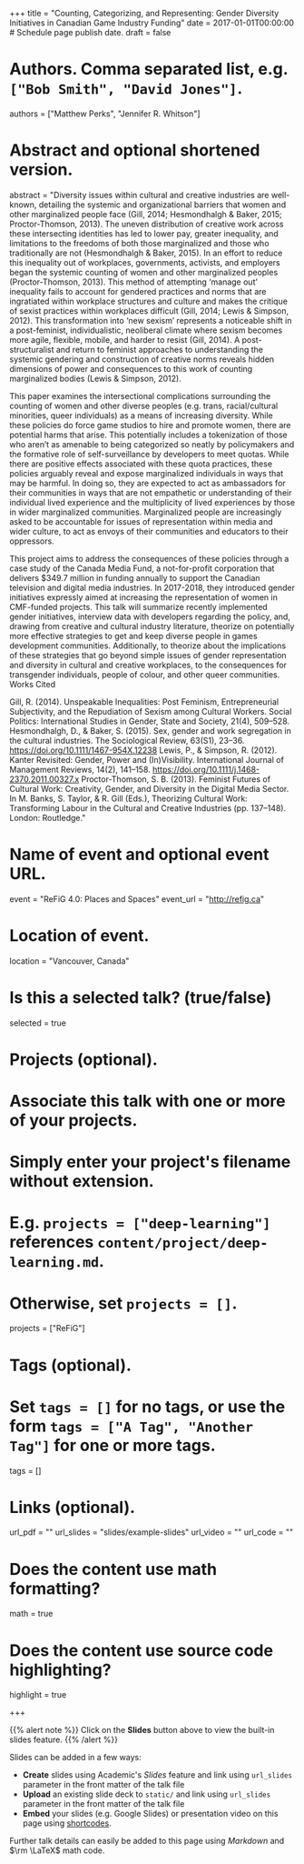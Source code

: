 +++
title = "Counting, Categorizing, and Representing: Gender Diversity Initiatives in Canadian Game Industry Funding"
date = 2017-01-01T00:00:00  # Schedule page publish date.
draft = false

# Authors. Comma separated list, e.g. `["Bob Smith", "David Jones"]`.
authors = ["Matthew Perks", "Jennifer R. Whitson"]

# Abstract and optional shortened version.
abstract = "Diversity issues within cultural and creative industries are well-known, detailing the systemic and organizational barriers that women and other marginalized people face (Gill, 2014; Hesmondhalgh & Baker, 2015; Proctor-Thomson, 2013). The uneven distribution of creative work across these intersecting identities has led to lower pay, greater inequality, and limitations to the freedoms of both those marginalized and those who traditionally are not (Hesmondhalgh & Baker, 2015). In an effort to reduce this inequality out of workplaces, governments, activists, and employers began the systemic counting of women and other marginalized peoples (Proctor-Thomson, 2013). This method of attempting ‘manage out’ inequality fails to account for gendered practices and norms that are ingratiated within workplace structures and culture and makes the critique of sexist practices within workplaces difficult (Gill, 2014; Lewis & Simpson, 2012). This transformation into ‘new sexism’ represents a noticeable shift in a post-feminist, individualistic, neoliberal climate where sexism becomes more agile, flexible, mobile, and harder to resist (Gill, 2014). A post-structuralist and return to feminist approaches to understanding the systemic gendering and construction of creative norms reveals hidden dimensions of power and consequences to this work of counting marginalized bodies (Lewis & Simpson, 2012).

This paper examines the intersectional complications surrounding the counting of women and other diverse peoples (e.g. trans, racial/cultural minorities, queer individuals) as a means of increasing diversity. While these policies do force game studios to hire and promote women, there are potential harms that arise. This potentially includes a tokenization of those who aren’t as amenable to being categorized so neatly by policymakers and the formative role of self-surveillance by developers to meet quotas. While there are positive effects associated with these quota practices, these policies arguably reveal and expose marginalized individuals in ways that may be harmful. In doing so, they are expected to act as ambassadors for their communities in ways that are not empathetic or understanding of their individual lived experience and the multiplicity of lived experiences by those in wider marginalized communities. Marginalized people are increasingly asked to be accountable for issues of representation within media and wider culture, to act as envoys of their communities and educators to their oppressors.

This project aims to address the consequences of these policies through a case study of the Canada Media Fund, a not-for-profit corporation that delivers $349.7 million in funding annually to support the Canadian television and digital media industries. In 2017-2018, they introduced gender initiatives expressly aimed at increasing the representation of women in CMF-funded projects. This talk will summarize recently implemented gender initiatives, interview data with developers regarding the policy, and, drawing from creative and cultural industry literature, theorize on potentially more effective strategies to get and keep diverse people in games development communities. Additionally, to theorize about the implications of these strategies that go beyond simple issues of gender representation and diversity in cultural and creative workplaces, to the consequences for transgender individuals, people of colour, and other queer communities.
 
Works Cited

Gill, R. (2014). Unspeakable Inequalities: Post Feminism, Entrepreneurial Subjectivity, and the Repudiation of Sexism among Cultural Workers. Social Politics: International Studies in Gender, State and Society, 21(4), 509–528.
Hesmondhalgh, D., & Baker, S. (2015). Sex, gender and work segregation in the cultural industries. The Sociological Review, 63(S1), 23–36. https://doi.org/10.1111/1467-954X.12238
Lewis, P., & Simpson, R. (2012). Kanter Revisited: Gender, Power and (In)Visibility. International Journal of Management Reviews, 14(2), 141–158. https://doi.org/10.1111/j.1468-2370.2011.00327.x
Proctor-Thomson, S. B. (2013). Feminist Futures of Cultural Work: Creativity, Gender, and Diversity in the Digital Media Sector. In M. Banks, S. Taylor, & R. Gill (Eds.), Theorizing Cultural Work: Transforming Labour in the Cultural and Creative Industries (pp. 137–148). London: Routledge."

# Name of event and optional event URL.
event = "ReFiG 4.0: Places and Spaces"
event_url = "http://refig.ca"

# Location of event.
location = "Vancouver, Canada"

# Is this a selected talk? (true/false)
selected = true

# Projects (optional).
#   Associate this talk with one or more of your projects.
#   Simply enter your project's filename without extension.
#   E.g. `projects = ["deep-learning"]` references `content/project/deep-learning.md`.
#   Otherwise, set `projects = []`.
projects = ["ReFiG"]

# Tags (optional).
#   Set `tags = []` for no tags, or use the form `tags = ["A Tag", "Another Tag"]` for one or more tags.
tags = []

# Links (optional).
url_pdf = ""
url_slides = "slides/example-slides"
url_video = ""
url_code = ""

# Does the content use math formatting?
math = true

# Does the content use source code highlighting?
highlight = true

+++

{{% alert note %}}
Click on the **Slides** button above to view the built-in slides feature.
{{% /alert %}}

Slides can be added in a few ways:

- **Create** slides using Academic's *Slides* feature and link using `url_slides` parameter in the front matter of the talk file
- **Upload** an existing slide deck to `static/` and link using `url_slides` parameter in the front matter of the talk file
- **Embed** your slides (e.g. Google Slides) or presentation video on this page using [shortcodes](https://sourcethemes.com/academic/docs/writing-markdown-latex/).

Further talk details can easily be added to this page using *Markdown* and $\rm \LaTeX$ math code.
